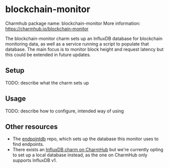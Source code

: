 <!--
Avoid using this README file for information that is maintained or published elsewhere, e.g.:

* metadata.yaml > published on Charmhub
* documentation > published on (or linked to from) Charmhub
* detailed contribution guide > documentation or CONTRIBUTING.md

Use links instead.
-->

# blockchain-monitor

Charmhub package name: blockchain-monitor
More information: https://charmhub.io/blockchain-monitor

The blockchain-monitor charm sets up an InfluxDB database for blockchain monitoring data, as well as a service running a script to populate that database. The main focus is to monitor block height and request latency but this could be extended in future updates.

## Setup

TODO: describe what the charm sets up

## Usage

TODO: describe how to configure, intended way of using

## Other resources

- The [endpointdb](https://github.com/dwellir-public/endpointdb) repo, which sets up the database this monitor uses to find endpoints.
- There exists an [InfluxDB charm on CharmHub](https://charmhub.io/influxdb) but we're currently opting to set up a local database instead, as the one on CharmHub only supports InfluxDB v1.
